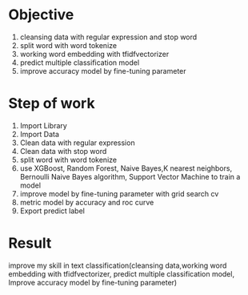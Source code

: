 # Objective
1. cleansing data with regular expression and stop word
2. split word with word tokenize
3. working word embedding with tfidfvectorizer 
4. predict multiple classification model
5. improve accuracy model by fine-tuning parameter

# Step of work
1. Import Library
2. Import Data
3. Clean data with regular expression
4. Clean data with stop word
5. split word with word tokenize
6. use XGBoost, Random Forest, Naive Bayes,K nearest neighbors, Bernoulli Naive Bayes algorithm, Support Vector Machine to train a model
7. improve model by fine-tuning parameter with grid search cv
7. metric model by accuracy and roc curve
8. Export predict label

# Result
improve my skill in text classification(cleansing data,working word embedding with tfidfvectorizer, predict multiple classification model, Improve accuracy model by fine-tuning parameter)
